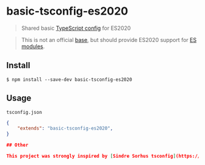 # basic-tsconfig-es2020

> Shared basic [TypeScript config](https://www.typescriptlang.org/docs/handbook/tsconfig-json.html) for ES2020

> This is not an official [base](https://github.com/tsconfig/bases), but should provide ES2020 support for [ES modules](https://hacks.mozilla.org/2018/03/es-modules-a-cartoon-deep-dive/).

## Install

    $ npm install --save-dev basic-tsconfig-es2020

## Usage

`tsconfig.json`

```json
{
	"extends": "basic-tsconfig-es2020",
}

## Other

This project was strongly inspired by [Sindre Sorhus tsconfig](https://github.com/sindresorhus/tsconfig)

```
